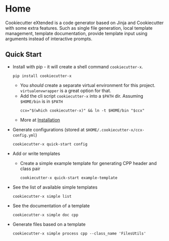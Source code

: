 # Home

Cookiecutter eXtended is a code generator based on Jinja and Cookiecutter with some extra features.
Such as single file generation, local template management, template documentation,
provide template input using arguments instead of interactive prompts.


## Quick Start

- Install with pip - it will create a shell command `cookiecutter-x`.
    ```shell
    pip install cookiecutter-x
    ```
    - You _should_ create a separate virtual environment for this project.
    `virtualenvwrapper` is a great option for that.
    - Add the cli script `cookiecutter-x` into a `$PATH` dir. Assuming `$HOME/bin` is in `$PATH`
      ```shell
      ccx="$(which cookiecutter-x)" && ln -t $HOME/bin "$ccx"
      ```
    - More at [Installation](installation.md)

- Generate configurations (stored at `$HOME/.cookiecutter-x/ccx-config.yml`)
    ```shell
    cookiecutter-x quick-start config
    ```

- Add or write templates
  - Create a simple example template for generating CPP header and class pair
    ```shell
    cookiecutter-x quick-start example-template
    ```

- See the list of available simple templates
    ```shell
    cookiecutter-x simple list
    ```

- See the documentation of a template
    ```shell
    cookiecutter-x simple doc cpp
    ```

- Generate files based on a template
    ```shell
    cookiecutter-x simple process cpp --class_name 'FilesUtils'
    ```
